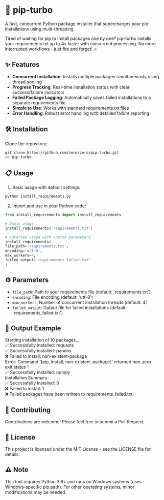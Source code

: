 # 🚀 pip-turbo

A fast, concurrent Python package installer that supercharges your pip installations using multi-threading.

Tired of waiting for pip to install packages one by one? pip-turbo installs your requirements.txt up to 4x faster with concurrent processing. No more interrupted workflows - just fire and forget! 🔥

## ✨ Features

- **Concurrent Installation**: Installs multiple packages simultaneously using thread pooling
- **Progress Tracking**: Real-time installation status with clear success/failure indicators
- **Failed Package Logging**: Automatically saves failed installations to a separate requirements file
- **Simple to Use**: Works with standard requirements.txt files
- **Error Handling**: Robust error handling with detailed failure reporting

## 🛠️ Installation

Clone the repository:
```bash
git clone https://github.com/zerorzero/pip-turbo.git
cd pip-turbo
```


## 📋 Usage

1. Basic usage with default settings:

```bash
python install_requirements.py
```


2. Import and use in your Python code:

```python
from install_requirements import install_requirements

# Basic usage
install_requirements('requirements.txt')

# Advanced usage with custom parameters
install_requirements(
file_path='requirements.txt',
encoding='utf-8',
max_workers=4,
failed_output='requirements_failed.txt'
)
```


## ⚙️ Parameters

- `file_path`: Path to your requirements file (default: 'requirements.txt')
- `encoding`: File encoding (default: 'utf-8')
- `max_workers`: Number of concurrent installation threads (default: 4)
- `failed_output`: Output file for failed installations (default: 'requirements_failed.txt')

## 📝 Output Example

Starting installation of 10 packages...   
✅ Successfully installed: requests  
✅ Successfully installed: pandas  
❌ Failed to install: non-existent-package  
Error: Command '[pip, install, non-existent-package]' returned non-zero exit status 1  
✅ Successfully installed: numpy  
Installation Summary:  
✅ Successfully installed: 3  
❌ Failed to install: 1  
❌ Failed packages have been written to requirements_failed.txt.  


## 🤝 Contributing

Contributions are welcome! Please feel free to submit a Pull Request.

## 📄 License

This project is licensed under the MIT License - see the LICENSE file for details.

## ⚠️ Note

This tool requires Python 3.6+ and runs on Windows systems (uses Windows-specific pip path). For other operating systems, minor modifications may be needed.

